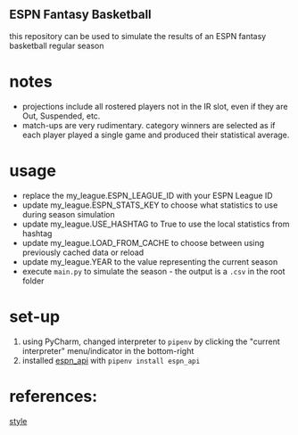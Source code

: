 ## ESPN Fantasy Basketball
this repository can be used to simulate the results of an ESPN fantasy basketball regular season

# notes
* projections include all rostered players not in the IR slot, even if they are Out, Suspended, etc.
* match-ups are very rudimentary. category winners are selected as if each player played a single game and produced their statistical average. 

# usage
* replace the my_league.ESPN_LEAGUE_ID with your ESPN League ID
* update my_league.ESPN_STATS_KEY to choose what statistics to use during season simulation 
* update my_league.USE_HASHTAG to True to use the local statistics from hashtag 
* update my_league.LOAD_FROM_CACHE to choose between using previously cached data or reload
* update my_league.YEAR to the value representing the current season
* execute `main.py` to simulate the season - the output is a `.csv` in the root folder

# set-up
1. using PyCharm, changed interpreter to `pipenv` by clicking the "current interpreter" menu/indicator in the bottom-right
2. installed [espn_api](https://pypi.org/project/espn-api/) with `pipenv install espn_api`

# references:

[style](https://peps.python.org/pep-0008)

